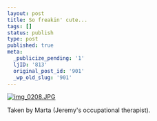```yaml
---
layout: post
title: So freakin' cute...
tags: []
status: publish
type: post
published: true
meta:
  _publicize_pending: '1'
  ljID: '813'
  original_post_id: '901'
  _wp_old_slug: '901'
---
```

<a href='http://jay.mcgavren.com/blog/wp-content/uploads/2008/05/img_0208.jpg' title='img_0208.JPG'><img src='http://jay.mcgavren.com/blog/wp-content/uploads/2008/05/img_0208.thumbnail.JPG' alt='img_0208.JPG' /></a>

Taken by Marta (Jeremy's occupational therapist).
